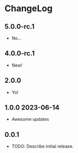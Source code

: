 # ChangeLog

## 5.0.0-rc.1

- No...

## 4.0.0-rc.1

- New!

## 2.0.0

- Yo!

## 1.0.0 2023-06-14

- Awesome updates

## 0.0.1

* TODO: Describe initial release.

